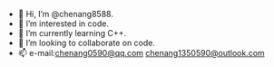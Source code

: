 - 👋 Hi, I’m @chenang8588.
- 👀 I’m interested in code.
- 🌱 I’m currently learning C++.
- 💞️ I’m looking to collaborate on code.
- 📫 e-mail:chenang0590@qq.com  chenang1350590@outlook.com

<!---
chenang8588/chenang8588 is a ✨ special ✨ repository because its `README.md` (this file) appears on your GitHub profile.
You can click the Preview link to take a look at your changes.
--->
